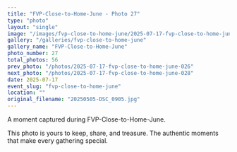 ```yaml
---
title: "FVP-Close-to-Home-June - Photo 27"
type: "photo"
layout: "single"
image: "/images/fvp-close-to-home-june/2025-07-17-fvp-close-to-home-june-027.jpg"
gallery: "/galleries/fvp-close-to-home-june"
gallery_name: "FVP-Close-to-Home-June"
photo_number: 27
total_photos: 56
prev_photo: "/photos/2025-07-17-fvp-close-to-home-june-026"
next_photo: "/photos/2025-07-17-fvp-close-to-home-june-028"
date: 2025-07-17
event_slug: "fvp-close-to-home-june"
location: ""
original_filename: "20250505-DSC_0905.jpg"
---
```


A moment captured during FVP-Close-to-Home-June.

This photo is yours to keep, share, and treasure. The authentic moments that make every gathering special.